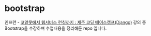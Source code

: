 # bootstrap
인프런 - [코알못에서 웹서비스 런칭까지 : 제주 코딩 베이스캠프(Django)](https://www.inflearn.com/course/web_fullstack) 강의 중 Bootstrap을 수강하며 수업내용을 정리해둔 repo 입니다.
